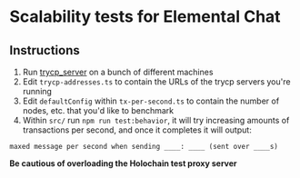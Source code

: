 # Scalability tests for Elemental Chat

## Instructions

1. Run [trycp_server](https://github.com/holochain/tryorama/tree/develop/crates/trycp_server) on a bunch of different machines
2. Edit `trycp-addresses.ts` to contain the URLs of the trycp servers you're running
3. Edit `defaultConfig` within `tx-per-second.ts` to contain the number of nodes, etc. that you'd like to benchmark
4. Within `src/` run `npm run test:behavior`, it will try increasing amounts of transactions per second, and once it completes it will output:
  ```
  maxed message per second when sending ____: ____ (sent over ____s)
  ```

**Be cautious of overloading the Holochain test proxy server**